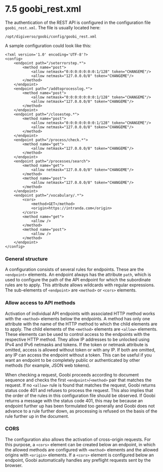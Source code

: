 # 7.5 goobi\_rest.xml

The authentication of the REST API is configured in the configuration file `goobi_rest.xml`. The file is usually located here:

```text
/opt/digiverso/goobi/config/goobi_rest.xml
```

A sample configuration could look like this:

```markup
<?xml version='1.0' encoding='UTF-8'?>
<config>
    <endpoint path="/seterrorstep.*">
        <method name="post">
            <allow netmask="0:0:0:0:0:0:0:1/128" token="CHANGEME"/>
            <allow netmask="127.0.0.0/8" token="CHANGEME"/>
        </method>
    </endpoint>
    <endpoint path="/addtoprocesslog.*">
        <method name="post">
            <allow netmask="0:0:0:0:0:0:0:1/128" token="CHANGEME"/>
            <allow netmask="127.0.0.0/8" token="CHANGEME"/>
        </method>
    </endpoint>
    <endpoint path="/closestep.*">
        <method name="post">
            <allow netmask="0:0:0:0:0:0:0:1/128" token="CHANGEME"/>
            <allow netmask="127.0.0.0/8" token="CHANGEME"/>
        </method>
    </endpoint>
    <endpoint path="/process/check.*">
        <method name="get">
            <allow netmask="127.0.0.0/8" token="CHANGEME"/>
        </method>
    </endpoint>
    <endpoint path="/processes/search">
        <method name="get">
            <allow netmask="127.0.0.0/8" token="CHANGEME"/>
        </method>
        <method name="post">
            <allow netmask="127.0.0.0/8" token="CHANGEME"/>
        </method>
    </endpoint>
    <endpoint path="/vocabulary/.*">
        <cors>
            <method>GET</method>
            <origin>https://intranda.com</origin>               
        </cors>
        <method name="get">
            <allow />
        </method>
        <method name="post">
            <allow />
        </method>
    </endpoint>
</config>

```

### General structure

A configuration consists of several rules for endpoints. These are the `<endpoint>` elements. An endpoint always has the attribute `path`, which is used to configure the path of the API endpoint for which the subordinate rules are to apply. This attribute allows wildcards with regular expressions. The sub-elements of `<endpoint>` are `<method>` or `<cors>` elements.

### Allow access to API methods

Activation of individual API endpoints with associated HTTP method works with the `<method>` elements below the endpoints. A method has only one attribute with the name of the HTTP method to which the child elements are to apply. The child elements of the `<method>` elements are `<allow>` elements. These elements can be used to control access to the endpoints with the respective HTTP method. They allow IP addresses to be unlocked using IPv4 and IPv6 netmasks and tokens. If the token or netmask attribute is omitted, access is allowed without token or with any IP. If both are omitted, any IP can access the endpoint without a token. This can be useful if you want an endpoint to be completely public or authenticated by other methods \(for example, JSON web tokens\).

When checking a request, Goobi proceeds according to document sequence and checks the first `<endpoint>`/`<method>` pair that matches the request. If no `<allow>` rule is found that matches the request, Goobi returns status code 401 and refuses to process the request. This also implies that the order of the rules in this configuration file should be observed. If Goobi returns a message with the status code 401, this may be because an endpoint further up has been formulated too generally and Goobi does not advance to a rule further down, as processing is refused on the basis of the rule further up in the document.

### CORS

The configuration also allows the activation of cross-origin requests. For this purpose, a `<cors>` element can be created below an endpoint, in which the allowed methods are configured with `<method>` elements and the allowed origins with `<origin>` elements. If a `<cors>` element is configured below an endpoint, Goobi automatically handles any preflight requests sent by the browser.

